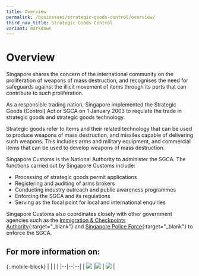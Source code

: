 ```yaml
---
title: Overview
permalink: /businesses/strategic-goods-control/overview/
third_nav_title: Strategic Goods Control
variant: markdown
---
```

# Overview

Singapore shares the concern of the international community on the proliferation of weapons of mass destruction, and recognises the need for safeguards against the illicit movement of items through its ports that can contribute to such proliferation.

As a responsible trading nation, Singapore implemented the Strategic Goods (Control) Act or SGCA on 1 January 2003 to regulate the trade in strategic goods and strategic goods technology.

Strategic goods refer to items and their related technology that can be used to produce weapons of mass destruction, and missiles capable of delivering such weapons. This includes arms and military equipment, and commercial items that can be used to develop weapons of mass destruction.

Singapore Customs is the National Authority to administer the SGCA. The functions carried out by Singapore Customs include:

-   Processing of strategic goods permit applications
-   Registering and auditing of arms brokers
-   Conducting industry outreach and public awareness programmes
-   Enforcing the SGCA and its regulations
-   Serving as the focal point for local and international enquiries


Singapore Customs also coordinates closely with other government agencies such as the  [Immigration & Checkpoints Authority](https://www.ica.gov.sg/){:target="_blank"}  and  [Singapore Police Force](http://www.spf.gov.sg/){:target="_blank"}  to enforce the SGCA.

## For more information on: 

{:.mobile-block}
|  |  |  |
|--|--|--|
| **[![](/images/sgc/sgc1.jpg)](/businesses/strategic-goods-control-1/overview/legislation)** |**[![](/images/sgc/sgc2.jpg)](/businesses/strategic-goods-control-1/overview/scope-of-control)** | **[![](/images/sgc/sgc3.jpg)](/businesses/strategic-goods-control-1/overview/enforcement)** |
